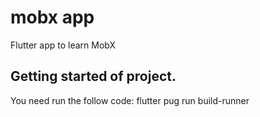# mobx app

Flutter app to learn MobX
## Getting started of project.
You need run the follow code:
flutter pug run build-runner
